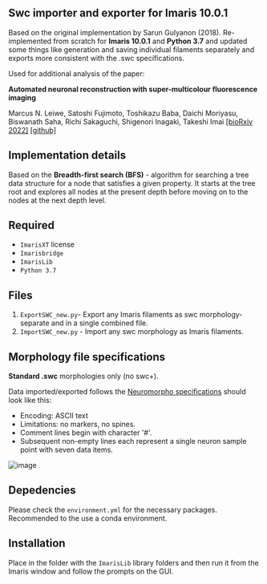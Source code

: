 ## Swc importer and exporter for Imaris 10.0.1

Based on the original implementation by Sarun Gulyanon (2018). Re-implemented from scratch for **Imaris 10.0.1** and **Python 3.7** and updated some things like generation and saving individual filaments separately and exports more consistent with the .swc specifications.

Used for additional analysis of the paper:

**Automated neuronal reconstruction with super-multicolour fluorescence imaging**

Marcus N. Leiwe, Satoshi Fujimoto, Toshikazu Baba, Daichi Moriyasu, Biswanath Saha, Richi Sakaguchi, Shigenori Inagaki, Takeshi Imai 
[[bioRxiv 2022]](https://www.biorxiv.org/content/10.1101/2022.10.20.512984v1) [[github]](https://github.com/mleiwe/QDyeFinder)



## Implementation details

Based on the **Breadth-first search (BFS)** - algorithm for searching a tree data structure for a node that satisfies a given property. It starts at the tree root and explores all nodes at the present depth before moving on to the nodes at the next depth level.
## Required
 - `ImarisXT` license 
 - `Imarisbridge`
 -  `ImarisLib`
 -  `Python 3.7`

## Files

1. `ExportSWC_new.py`- Export any Imaris filaments as swc morphology- separate and in a single combined file.
2. `ImportSWC_new.py` - Import any swc morphology as Imaris filaments.


## Morphology file specifications

**Standard .swc** morphologies only (no swc+). 

Data imported/exported follows the [Neuromorpho specifications](http://www.neuronland.org/NLMorphologyConverter/MorphologyFormats/SWC/Spec.html) should look like this:

- Encoding:  ASCII text
- Limitations: no markers, no spines.
- Comment lines begin with character '#'.
- Subsequent non-empty lines each represent a single neuron sample point with seven data items.

![image](https://github.com/Elsword016/Swc-plugins-for-Imaris-10/assets/29883365/d2437612-806a-4a88-b544-bea8054a8590)

## Depedencies

Please check the `environment.yml` for the necessary packages. Recommended to the use a conda environment.

## Installation

Place in the folder with the `ImarisLib` library folders and then run it from the Imaris window and follow the prompts on the GUI.


